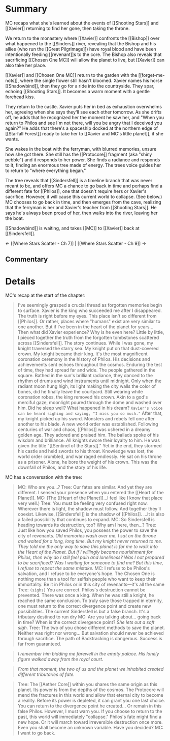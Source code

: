 # Summary
MC recaps what she's learned about the events of [[Shooting Stars]] and [[Xavier]] returning to find her gone, then taking the throne.

We return to the monastery where [[Xavier]] confronts the [[Bishop]] over what happened to the [[Sinders]] river, revealing that the Bishop and his allies (who run the [[Great Pilgrimage]]) have royal blood and have been intentionally feeding [[revenant]]s to the core. The Bishop also reveals that sacrificing [[Chosen One MC]] will allow the planet to live, but [[Xavier]] can also take her place.

[[Xavier]] and [[Chosen One MC]] return to the garden with the [[forget-me-nots]], where the single flower still hasn't bloomed. Xavier names his horse [[Shadowbind]], then they go for a ride into the countryside. They spar, echoing [[Shooting Stars]]. It becomes a warm moment with a gentle forehead kiss.

They return to the castle. Xavier puts her in bed as exhaustion overwhelms her, agreeing when she says they'll see each other tomorrow. As she drifts off, he adds that he recognized her the moment he saw her, and "When you return to Philos and see I'm not there, will you be angry that I deceived you again?" He adds that there's a spaceship docked at the northern edge of [[Starfall Forest]] ready to take her to [[Xavier and MC's little planet]], if she wants.

She wakes in the boat with the ferryman, with blurred memories, unsure how she got there. She still has the [[Protocore]] fragment (aka "shiny pebble") and it responds to her power. She finds a radiance and responds to it, finding an enormous tree made of energy. The trees voice guides her to return to "where everything began."

The tree reveals that [[Sindersfell]] is a timeline branch that was never meant to be, and offers MC a chance to go back in time and perhaps find a different fate for [[Philos]], one that doesn't require hers or Xavier's sacrifice. However, it will cause this current world to collapse. (See below.) MC chooses to go back in time, and then emerges from the cave, realizing that the ferryman is her and Xavier's teacher from [[Shooting Stars]]. He says he's always been proud of her, then walks into the river, leaving her the boat.

[[Shadowbind]] is waiting, and takes [[MC]] to [[Xavier]] back at [[Sindersfell]].
 
← [[Where Stars Scatter - Ch 7]] | [[Where Stars Scatter - Ch 9]] →
## Commentary

# Details

MC's recap at the start of the chapter:
> I've seemingly grasped a crucial thread as forgotten memories begin to surface.
> Xavier is the king who succeeded me after I disappeared.
> The truth is right before my eyes. This place isn't so different from [[Philos]]. Or rather, places where "humans" exist are very similar to one another.
> But if l've been in the heart of the planet for years...
> Then what did Xavier experience? Why is he even here?
> Little by little, I pieced together the truth from the forgotten tombstones scattered across [[Sindersfell]].
> The story continues. While I was gone, my knight traversed the starry sea.
> My knight put on that dust-covered crown.
> My knight became their king.
> It's the most magnificent coronation ceremony in the history of Philos.
> His decisions and achievements sent echoes throughout the cosmos. Enduring the test of time, they had spread far and wide.
> The people gathered in the square. Bathed in the sun's brilliant radiance, they danced to the rhythm of drums and wind instruments until midnight.
> Only when the radiant moon hung high, its light making the city walls the color of bones, did he finally leave the courtyard.
> Still wearing white coronation robes, the king removed his crown. Akin to a god's merciful gaze, moonlight poured through the dome and washed over him.
> Did he sleep well? What happened in his dream?
> `Xavier's voice can be heard sighing and saying, "I miss you so much."`
> After that, my knight picked up his sword. Monsters and rebels fell one after another to his blade. A new world order was established.
> Following centuries of war and chaos, [[Philos]] was ushered in a dreamy golden age.
> They adored and praised him. The ballads spoke of his wisdom and brilliance. All knights swore their loyalty to him. He was given the title "[[Sentinel of the Stars]]." Yet in the end, they stormed his castle and held swords to his throat.
> Knowledge was lost, the world order crumbled, and war raged endlessly. He sat on his throne as a prisoner. Alone, he bore the weight of his crown.
> This was the downfall of Philos, and the story of his life.

MC has a conversation with the tree:
> MC: Who are you...?
> Tree: Our fates are similar. And yet they are different. I sensed your presence when you entered the [[Heart of the Planet]].
> MC: (The [[Heart of the Planet]]...l feel like I know that place very well.)
> Tree: You must be feeling very confused right now. Wherever there is light, the shadow must follow. And together they'll coexist. Likewise, [[Sindersfell]] is the shadow of [[Philos]]. ...It is also a failed possibility that continues to expand.
> MC: So Sindersfell is heading towards its destruction, too? Why am I here, then...?
> Tree: Just like how you saved Philos, you possess the power to save the city of revenants.
> *Old memories wash over me. I sat on the throne and waited for a long, long time.*
> *But my knight never returned to me.*
> *They told me the only way to save this planet is for me to walk into the Heart of the Planet.*
> *But if I willingly became nourishment for Philos, then why do I still feel pain and loneliness?*
> *Was I not prepared to be sacrificed? Was I waiting for someone to find me?*
> *But this time, I refuse to repeat the same mistake.*
> MC: I refuse to be Philos's salvation, and I refuse to be everyone's hope. The Chosen One is nothing more than a tool for selfish people who want to keep their immortality. Be it in Philos or in this city of revenants—it's all the same
> Tree: `(sighs)` You are correct. Philos's destruction cannot be prevented. There was once a king. When he was still a knight, he reached the same conclusion. To truly save those trapped in eternity, one must return to the correct divergence point and create new possibilities. The current Sindersfell is but a false branch. It's a tributary destined to run dry
> MC: Are you talking about... going back in time? When is the correct divergence point?
> *She lets out a soft sigh.*
> Tree: The two of you chose different methods to save the planet. Neither was right nor wrong... But salvation should never be achieved through sacrifice. The path of Backtracking is dangerous. Success is far from guaranteed.

> *I remember him bidding me farewell in the empty palace. His lonely figure walked away from the royal court.*

> *From that moment, the two of us and the planet we inhabited created different tributaries of fate.*

> Tree: The [[Aether Core]] within you shares the same origin as this planet. Its power is from the depths of the cosmos. The Protocore will mend the fractures in this world and allow that eternal city to become a reality. Before its power is depleted, it can grant you one last choice. You can return to the divergence point he created... Or remain in this false Philos. However, I must warn you. If you choose to return to the past, this world will immediately "collapse." Philos's fate might find a new hope. Or it will march toward irreversible destruction once more. Even you shall become an unknown variable. Have you decided?
> MC: I want to go back.